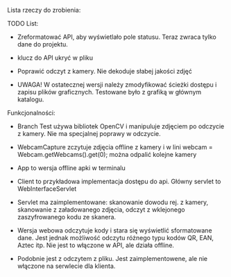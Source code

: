 Lista rzeczy do zrobienia:

TODO List:
- Zreformatować API, aby wyświetlało pole statusu. Teraz zwraca tylko dane do projektu.
- klucz do API ukryć w pliku
- Poprawić odczyt z kamery. Nie dekoduje słabej jakości zdjęć

- UWAGA! W ostatecznej wersji należy zmodyfikować ścieżki dostępu i zapisu plików graficznych. Testowane było z grafiką w głównym katalogu.


Funkcjonalności:
- Branch Test używa bibliotek OpenCV i manipuluje zdjęciem po odczycie z kamery. Nie ma specjalnej poprawy w odczycie.
- WebcamCapture zczytuje zdjęcia offline z kamery i w lini webcam = Webcam.getWebcams().get(0); można odpalić kolejne kamery
- App to wersja offline apki w terminalu
- Client to przykładowa implementacja dostępu do api. Główny servlet to WebInterfaceServlet
- Servlet ma zaimplementowane: skanowanie dowodu rej. z kamery, skanowanie z załadowanego zdjęcia, odczyt z wklejonego zaszyfrowanego kodu ze skanera.

- Wersja webowa odczytuje kody i stara się wyświetlić sformatowane dane. Jest jednak możliwość odczytu różnego typu kodów QR, EAN, Aztec itp. Nie jest to włączone w API, ale działa offline.
- Podobnie jest z odczytem z pliku. Jest zaimplementowene, ale nie włączone na serwlecie dla klienta.
